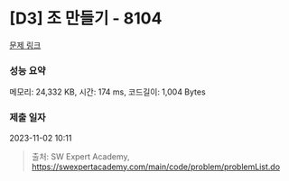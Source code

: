 # [D3] 조 만들기 - 8104 

[문제 링크](https://swexpertacademy.com/main/code/problem/problemDetail.do?contestProbId=AWwXCn2KQjEDFATu) 

### 성능 요약

메모리: 24,332 KB, 시간: 174 ms, 코드길이: 1,004 Bytes

### 제출 일자

2023-11-02 10:11



> 출처: SW Expert Academy, https://swexpertacademy.com/main/code/problem/problemList.do